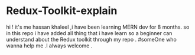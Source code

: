 # Redux-Toolkit-explain
hi ! it's me hassan khaleel ,i have been  learning MERN dev for 8 months. so in this repo i have added all thing that i have learn so  a beginner can  understand about the Redux toolkit through my repo  .
#someOne who wanna help me .I always welcome .
